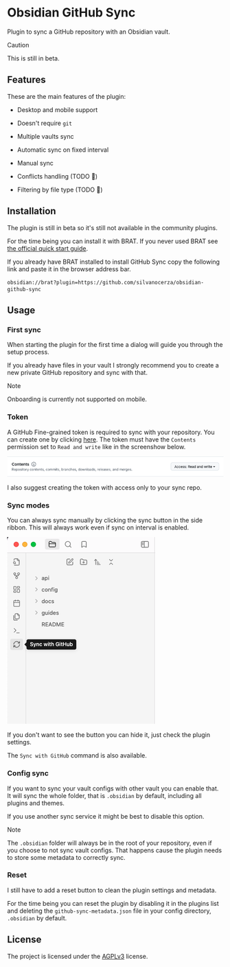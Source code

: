 # Obsidian GitHub Sync

Plugin to sync a GitHub repository with an Obsidian vault.

> [!CAUTION]
> This is still in beta.

## Features

These are the main features of the plugin:

- Desktop and mobile support
- Doesn't require `git`
- Multiple vaults sync
- Automatic sync on fixed interval
- Manual sync

- Conflicts handling (TODO 🔨)
- Filtering by file type (TODO 🔨)

## Installation

The plugin is still in beta so it's still not available in the community plugins.

For the time being you can install it with BRAT. If you never used BRAT see [the official quick start guide](https://tfthacker.com/brat-quick-guide).

If you already have BRAT installed to install GitHub Sync copy the following link and paste it in the browser address bar.

```
obsidian://brat?plugin=https://github.com/silvanocerza/obsidian-github-sync
```

## Usage

### First sync

When starting the plugin for the first time a dialog will guide you through the setup process.

If you already have files in your vault I strongly recommend you to create a new private GitHub repository and sync with that.

> [!NOTE]
> Onboarding is currently not supported on mobile.

### Token

A GitHub Fine-grained token is required to sync with your repository. You can create one by clicking [here](https://github.com/settings/personal-access-tokens/new).
The token must have the `Contents` permission set to `Read and write` like in the screenshow below.

![GitHub Fine-grained token](./assets/token_permissions.png)

I also suggest creating the token with access only to your sync repo.

### Sync modes

You can always sync manually by clicking the sync button in the side ribbon.
This will always work even if sync on interval is enabled.

![Sync button](./assets/sync_button.png)

If you don't want to see the button you can hide it, just check the plugin settings.

The `Sync with GitHub` command is also available.

### Config sync

If you want to sync your vault configs with other vault you can enable that.
It will sync the whole folder, that is `.obsidian` by default, including all plugins and themes.

If you use another sync service it might be best to disable this option.

> [!NOTE]
> The `.obsidian` folder will always be in the root of your repository, even if you choose
> to not sync vault configs. That happens cause the plugin needs to store some metadata to
> correctly sync.

### Reset

I still have to add a reset button to clean the plugin settings and metadata.

For the time being you can reset the plugin by disabling it in the plugins list and deleting the `github-sync-metadata.json`
file in your config directory, `.obsidian` by default.

## License

The project is licensed under the [AGPLv3](https://www.gnu.org/licenses/agpl-3.0.en.html) license.
